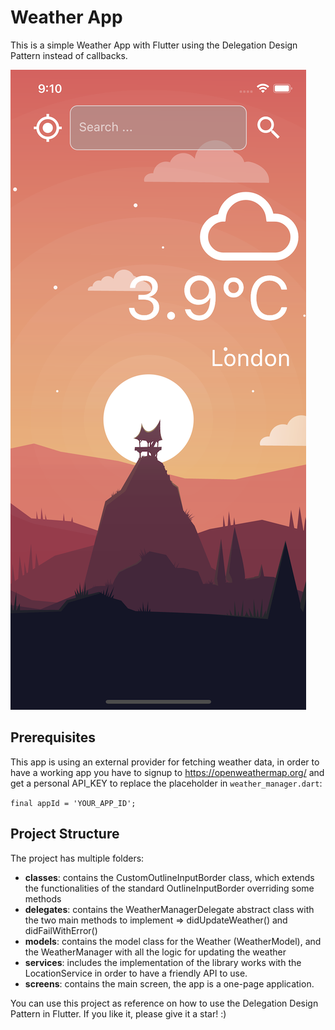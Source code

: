 # Weather App

This is a simple Weather App with Flutter using the Delegation Design Pattern
instead of callbacks.

![](./docs/clima_screenshot.png)

## Prerequisites

This app is using an external provider for fetching weather data, in order to have a working app you 
have to signup to https://openweathermap.org/ and get a personal API_KEY to replace
the placeholder in ```weather_manager.dart```:

```final appId = 'YOUR_APP_ID';```

## Project Structure

The project has multiple folders:

- **classes**: contains the CustomOutlineInputBorder class, which extends the functionalities
of the standard OutlineInputBorder overriding some methods
- **delegates**: contains the WeatherManagerDelegate abstract class with the two main methods to implement => didUpdateWeather() and didFailWithError()
- **models**: contains the model class for the Weather (WeatherModel), and the WeatherManager with all the logic for updating the weather
- **services**: includes the implementation of the library works with the LocationService in order to have a friendly API to use. 
- **screens**: contains the main screen, the app is a one-page application.

You can use this project as reference on how to use the Delegation Design Pattern in Flutter.
If you like it, please give it a star! :)
